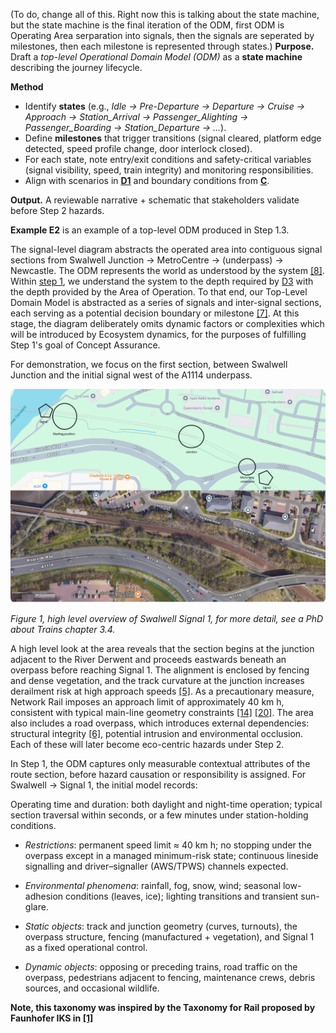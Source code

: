 (To do, change all of this. Right now this is talking about the state machine, but the state machine is the final iteration of the ODM, first ODM is Operating Area serparation into signals, then the signals are seperated by milestones, then each milestone is represented through states.)
**Purpose.** Draft a *top-level Operational Domain Model (ODM)* as a **state machine** describing the journey lifecycle.

**Method**
- Identify **states** (e.g., *Idle → Pre-Departure → Departure → Cruise → Approach → Station_Arrival → Passenger_Alighting → Passenger_Boarding → Station_Departure → …*).
- Define **milestones** that trigger transitions (signal cleared, platform edge detected, speed profile change, door interlock closed).
- For each state, note entry/exit conditions and safety-critical variables (signal visibility, speed, train integrity) and monitoring responsibilities.
- Align with scenarios in **[D1](ref:d1)** and boundary conditions from **[C](ref:c)**.

**Output.** A reviewable narrative + schematic that stakeholders validate before Step 2 hazards.

**Example E2** is an example of a top-level ODM produced in Step 1.3.

The signal-level diagram abstracts the operated area into contiguous signal sections from Swalwell Junction → MetroCentre → (underpass) → Newcastle. The ODM represents the world as understood by the system [[8]](cite:8). Within [step 1](/#/steps/1-concept-assurance), we understand the system to the depth required by [D3](ref:d3) with the depth provided by the Area of Operation. To that end, our Top-Level Domain Model is abstracted as a series of signals and inter-signal sections, each serving as a potential decision boundary or milestone [[7]](cite:7). At this stage, the diagram deliberately omits dynamic factors or complexities which will be introduced by Ecosystem dynamics, for the purposes of fulfilling Step 1's goal of Concept Assurance.

For demonstration, we focus on the first section, between Swalwell Junction and the initial signal west of the A1114 underpass. 

<img src="/Images/jctnoverview.png"
     alt="Figure 1"
     style="width:800px;max-width:100%;height:auto;border-radius:8px;" />

*Figure 1, high level overview of Swalwell Signal 1, for more detail, see a PhD about Trains chapter 3.4.*

A high level look at the area reveals that the section begins at the junction adjacent to the River Derwent and proceeds eastwards beneath an overpass before reaching Signal 1. The alignment is enclosed by fencing and dense vegetation, and the track curvature at the junction increases derailment risk at high approach speeds [[5]](cite:5). As a precautionary measure, Network Rail imposes an approach limit of approximately 40 km h, consistent with typical main-line geometry constraints [[14]](cite:14) [[20]](cite:20). The area also includes a road overpass, which introduces external dependencies: structural integrity [[6]](cite:6), potential intrusion and environmental occlusion. Each of these will later become eco-centric hazards under Step 2.

In Step 1, the ODM captures only measurable contextual attributes of the route section, before hazard causation or responsibility is assigned. For Swalwell → Signal 1, the initial model records:

Operating time and duration: both daylight and night-time operation; typical section traversal within seconds, or a few minutes under station-holding conditions.

- *Restrictions*: permanent speed limit ≈ 40 km h; no stopping under the overpass except in a managed minimum-risk state; continuous lineside signalling and driver–signaller (AWS/TPWS) channels expected.

- *Environmental phenomena*: rainfall, fog, snow, wind; seasonal low-adhesion conditions (leaves, ice); lighting transitions and transient sun-glare.

- *Static objects*: track and junction geometry (curves, turnouts), the overpass structure, fencing (manufactured + vegetation), and Signal 1 as a fixed operational control.

- *Dynamic objects*: opposing or preceding trains, road traffic on the overpass, pedestrians adjacent to fencing, maintenance crews, debris sources, and occasional wildlife.

**Note, this taxonomy was inspired by the Taxonomy for Rail proposed by Faunhofer IKS in [[1]](cite:1)**